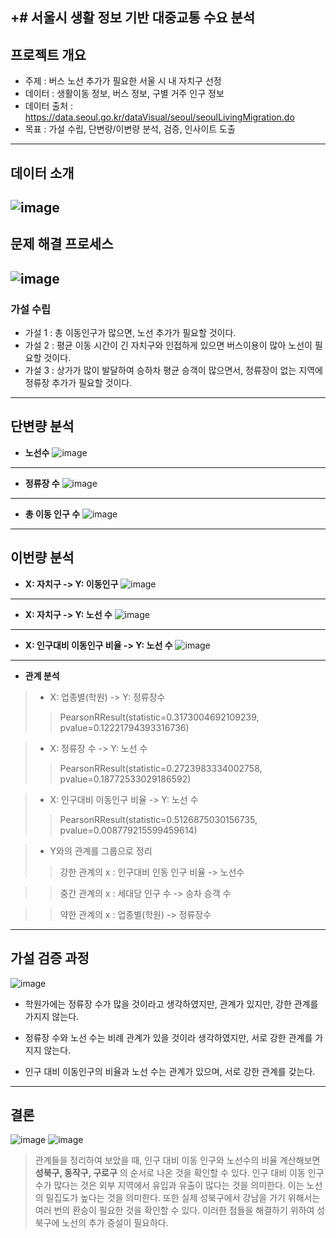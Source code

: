 +# 서울시 생활 정보 기반 대중교통 수요 분석 
---
## 프로젝트 개요 
- 주제 : 버스 노선 추가가 필요한 서울 시 내 자치구 선정
- 데이터 : 생활이동 정보, 버스 정보, 구별 거주 인구 정보
- 데이터 출처 : <https://data.seoul.go.kr/dataVisual/seoul/seoulLivingMigration.do>
- 목표 : 가설 수립, 단변량/이변량 분석, 검증, 인사이트 도출
---
## 데이터 소개
![image](https://github.com/user-attachments/assets/35af67dc-7174-44b2-b91b-ab0660d8f2f1)
---
## 문제 해결 프로세스 
![image](https://github.com/user-attachments/assets/9abdf435-2b47-45f9-a70c-42641c6fff1a)
---
### 가설 수립 
- 가설 1 : 총 이동인구가 많으면, 노선 추가가 필요할 것이다.
- 가설 2 : 평균 이동 시간이 긴 자치구와 인접하게 있으면 버스이용이 많아 노선이 필요할 것이다.
- 가설 3 : 상가가 많이 발달하여 승하차 평균 승객이 많으면서, 정류장이 없는 지역에 정류장 추가가 필요할 것이다.

--- 
## 단변량 분석
- **노선수**
![image](https://github.com/user-attachments/assets/6ca219c7-d3a7-490c-9766-68f675f6718a)
---
- **정류장 수**
![image](https://github.com/user-attachments/assets/cfcde39d-85ca-422e-8682-0ca769af23ea)
---
- **총 이동 인구 수**
![image](https://github.com/user-attachments/assets/a09fee3b-7288-4e32-b906-a5246c0b7ddc)
---
## 이번량 분석
- **X: 자치구 -> Y: 이동인구**
![image](https://github.com/user-attachments/assets/b8187a56-0d3b-4b90-ab59-e509f68d62c7)
---
- **X: 자치구 -> Y: 노선 수**
![image](https://github.com/user-attachments/assets/f474f29d-3e0a-46d9-90be-aff5c0484baf)
---
- **X: 인구대비 이동인구 비율 -> Y: 노선 수**
![image](https://github.com/user-attachments/assets/abc7237d-6292-47d5-af3e-7c706142e96e)
---
- **관계 분석**
> - X: 업종별(학원) -> Y: 정류장수
>>PearsonRResult(statistic=0.3173004692109239, pvalue=0.12221794393316736)

> - X: 정류장 수 -> Y: 노선 수
>>PearsonRResult(statistic=0.2723983334002758, pvalue=0.18772533029186592)

> - X: 인구대비 이동인구 비율 -> Y: 노선 수
>>PearsonRResult(statistic=0.5126875030156735, pvalue=0.008779215599459614)


> - Y와의 관계를 그룹으로 정리
>>강한 관계의 x : 인구대비 인동 인구 비율 -> 노선수

>>중간 관계의 x : 세대당 인구 수 -> 승차 승객 수

>>약한 관계의 x : 업종별(학원) -> 정류장수
---
## 가설 검증 과정 
![image](https://github.com/user-attachments/assets/70c7f84d-8ac1-437b-9201-bb84eb0d4b1e)

- 학원가에는 정류장 수가 많을 것이라고 생각하였지만, 관계가 있지만, 강한 관계를 가지지 않는다.

- 정류장 수와 노선 수는 비례 관계가 있을 것이라 생각하였지만, 서로 강한 관계를 가지지 않는다.

- 인구 대비 이동인구의 비율과 노선 수는 관계가 있으며, 서로 강한 관계를 갖는다.
---
## 결론
![image](https://github.com/user-attachments/assets/5741a83d-2b7a-42ca-a53d-0f20d4bf0d20)
![image](https://github.com/user-attachments/assets/6c999830-b072-4952-82a4-c57d6a68f662)
> 관계들을 정리하여 보았을 때, 인구 대비 이동 인구와 노선수의 비율 계산해보면 **성북구, 동작구, 구로구** 의 순서로 나온 것을 확인할 수 있다. 인구 대비 이동 인구 수가 많다는 것은 외부 지역에서 유입과 유출이 많다는 것을 의미한다. 이는 노선의 밀집도가 높다는 것을 의미한다. 또한 실제 성북구에서 강남을 가기 위해서는 여러 번의 환승이 필요한 것을 확인할 수 있다. 이러한 점들을 해결하기 위하여 성북구에 노선의 추가 증설이 필요하다.


